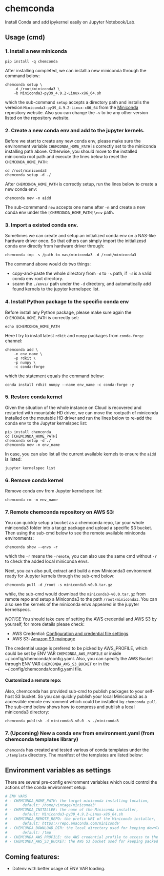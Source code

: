 # chemconda
Install Conda and add ipykernel easily on Jupyter Notebook/Lab.

## Usage (cmd)

### 1. Install a new miniconda

```shell
pip install -q chemconda
```

After installing completed, we can install a new miniconda through the command below:

```shell
chemconda setup \
    -d /root/miniconda3 \
    -b Miniconda3-py39_4.9.2-Linux-x86_64.sh
```

which the sub-command `setup` accepts a directory path and installs the veresion `Miniconda3-py39_4.9.2-Linux-x86_64` from the [Miniconda](https://repo.anaconda.com/miniconda/) repository website. Also you can change the `-v` to be any other version listed on the repository website.

### 2. Create a new conda env and add to the jupyter kernels.

Before we start to create any new conda env, please make sure the environment variable `CHEMCONDA_HOME_PATH` is correctly set to the miniconda installing path above. Otherwise, you should move to the installed miniconda root path and execute the lines below to reset the `CHEMCONDA_HOME_PATH`:

```shell
cd /root/miniconda3
chemconda setup -d ./
```

After `CHEMCONDA_HOME_PATH` is correctly setup, run the lines below to create a new conda env:

```shell
chemconda new -n aidd
```

The sub-commmand `new` accepts one name after `-n` and create a new conda env under the `[CHEMCONDA_HOME_PATH]\env` path.

### 3. Import a existed conda env.

Sometimes we can create and setup an initialized conda env on a NAS-like hardware driver once. So that others can simply import the initializesd conda env directly from hardware driver through:

```shell
chemconda imp -s /path-to-nas/miniconda3 -d /root/miniconda3
```

The command above would do two things:
- copy-and-paste the whole directory from `-d` to `-s` path, if `-d` is a valid conda env root directory.
- scann the `./envs/` path under the `-d` directory, and automatically add found kernels to the jupyter kernelspec list.

### 4. Install Python package to the specific conda env

Before install any Python package, please make sure again the `CHEMCONDA_HOME_PATH` is correctly set:

```shell
echo $CHEMCONDA_HOME_PATH
```

Here I try to install latest `rdkit` and `numpy` packages from `conda-forge` channel:

```shell
chemconda add \
    -n env_name \
    -p rdkit \
    -p numpy \
    -c conda-forge
```

which the statement equals the command below:

```shell
conda install rdkit numpy --name env_name -c conda-forge -y
```

### 5. Restore conda kernel

Given the situation of the whole instance on Cloud is recovered and restarted with mountable HD driver, we can move the rootpath of miniconda installed on the moutable HD driver and run the lines below to re-add the conda env to the Jupyter kernelspec list:

```shell
pip install chemconda
cd [CHEMCONDA_HOME_PATH]
chemconda setup -d ./
chemconda new -n env_name
```

In case, you can also list all the current available kernels to ensure the `aidd` is listed:

```
jupyter kernelspec list
```

### 6. Remove conda kernel

Remove conda env from Jupyter kernelspec list:

```shell
chemconda rm -n env_name
```

### 7. Remote chemconda repository on AWS S3:

You can quickly setup a bucket as a chemconda repo, tar your whole miniconda3 folder into a tar.gz package and upload a specific S3 bucket. Then using the sub-cmd below to see the remote available miniconda environments:

```shell
chemconda show --envs -r
```
which the `-r` means the `-remote`, you can also use the same cmd without `-r` to check the added local miniconda envs.

Next, you can also pull, extract and build a new Miniconda3 environment ready for Jupyter kernels through the sub-cmd below:

```shell
chemconda pull -d /root -s miniconda3-v0.0.tar.gz
```

while, the sub-cmd would download the `miniconda3-v0.0.tar.gz` from remote repo and setup a Miniconda3 to the path `/root/miniconda3`. You can also see the kernels of the miniconda envs appeared in the jupyter kernelspecs.

*NOTICE*
You should take care of setting the AWS credential and AWS S3 by yourself, for more details please check:
- AWS Credential: [Configuration and credential file settings](https://docs.aws.amazon.com/cli/latest/userguide/cli-configure-files.html)
- AWS S3: [Amazon S3 mainpage](https://aws.amazon.com/s3/)

The credential usage is prefered to be picked by AWS_PROFILE, which could be set by ENV VAR `CHEMCONDA_AWS_PROFILE` or inside ~/.config/chemconda/config.yaml. Also, you can specify the AWS Bucket through ENV VAR `CHEMCONDA_AWS_S3_BUCKET` or in the ~/.config/chemconda/config.yaml file.

#### Customized a remote repo:
Also, chemconda has provided sub-cmd to publish packages to your self-host S3 bucket. So you can quickly publish your local Miniconda3 as a accessible remote environment which could be installed by `chemconda pull`. The sub-cmd below shows how to compress and publish a local miniconda3 directory:

```shell
chemconda publish -d miniconda3-v0.0 -s ./miniconda3
```

### 7. (Upcoming) New a conda env from environment.yaml (from chemconda templates library)

`chemconda` has created and tested various of conda templates under the `./template` directory. The manifest of the templates are listed below:

## Environment variables as settings

There are several pre-config environment variables which could control the actions of the conda environment setup:

```python
# ENV VARS
# - CHEMCONDA_HOME_PATH: the target miniconda installing location, 
#       default: /home/vintage/miniconda3'
# - CHEMCONDA_INSTALLER: the name of the Miniconda installer,
#       default: Miniconda3-py39_4.9.2-Linux-x86_64.sh
# - CHEMCONDA_REMOTE_REPO: the prefix URI of the Miniconda installer,
#       default: https://repo.anaconda.com/miniconda'
# - CHEMCONDA_DOWNLOAD_DIR: the local directory used for keeping downloading installer,
#       default: /tmp
# - CHEMCONDA_AWS_PROFILE: the AWS credential profile to access to the remote repository on AWS S3.
# - CHEMCONDA_AWS_S3_BUCKET: the AWS S3 bucket used for keeping packed Miniconda3 as a remote repo.
```

## Coming features:
- Dotenv with better usage of ENV VAR loading.